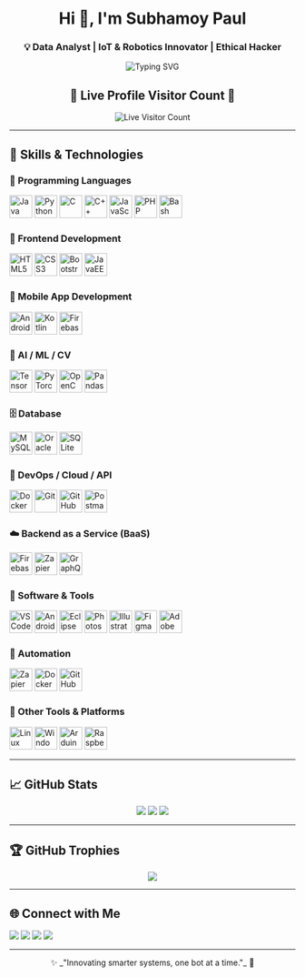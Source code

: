 <h1 align="center">Hi 👋, I'm Subhamoy Paul</h1>
<h3 align="center">💡 Data Analyst | IoT & Robotics Innovator | Ethical Hacker</h3>

<p align="center">
  <img src="https://readme-typing-svg.demolab.com?font=Fira+Code&size=22&pause=1000&color=35F7F2&center=true&vCenter=true&width=600&lines=Welcome+to+my+GitHub!;AI+%7C+IoT+%7C+Cybersecurity+%7C+Automation+%7C+Robotics+;Always+learning+and+building+innovative+solutions!" alt="Typing SVG" />
</p>

<h2 align="center">👀 Live Profile Visitor Count 👀</h2>

<p align="center">
  <img src="https://count.getloli.com/get/@7he-Lychnobit3-CyborG?theme=rule34" alt="Live Visitor Count" />
</p>



---

## 🧠 Skills & Technologies

### 🧾 Programming Languages
<p align="left">
  <img src="https://cdn.jsdelivr.net/gh/devicons/devicon/icons/java/java-original.svg" height="40" alt="Java"/>
  <img src="https://cdn.jsdelivr.net/gh/devicons/devicon/icons/python/python-original.svg" height="40" alt="Python"/>
  <img src="https://cdn.jsdelivr.net/gh/devicons/devicon/icons/c/c-original.svg" height="40" alt="C"/>
  <img src="https://cdn.jsdelivr.net/gh/devicons/devicon/icons/cplusplus/cplusplus-original.svg" height="40" alt="C++"/>
  <img src="https://cdn.jsdelivr.net/gh/devicons/devicon/icons/javascript/javascript-original.svg" height="40" alt="JavaScript"/>
  <img src="https://cdn.jsdelivr.net/gh/devicons/devicon/icons/php/php-original.svg" height="40" alt="PHP"/>
  <img src="https://cdn.jsdelivr.net/gh/devicons/devicon/icons/bash/bash-original.svg" height="40" alt="Bash"/>
</p>

### 🎨 Frontend Development
<p align="left">
  <img src="https://cdn.jsdelivr.net/gh/devicons/devicon/icons/html5/html5-original.svg" height="40" alt="HTML5"/>
  <img src="https://cdn.jsdelivr.net/gh/devicons/devicon/icons/css3/css3-original.svg" height="40" alt="CSS3"/>
  <img src="https://cdn.jsdelivr.net/gh/devicons/devicon/icons/bootstrap/bootstrap-original.svg" height="40" alt="Bootstrap"/>
  <img src="https://cdn.jsdelivr.net/gh/devicons/devicon/icons/java/java-original-wordmark.svg" height="40" alt="JavaEE"/>
</p>

### 📱 Mobile App Development
<p align="left">
  <img src="https://cdn.jsdelivr.net/gh/devicons/devicon/icons/android/android-original.svg" height="40" alt="Android"/>
  <img src="https://cdn.jsdelivr.net/gh/devicons/devicon/icons/kotlin/kotlin-original.svg" height="40" alt="Kotlin"/>
  <img src="https://cdn.jsdelivr.net/gh/devicons/devicon/icons/firebase/firebase-plain.svg" height="40" alt="Firebase"/>
</p>

### 🧠 AI / ML / CV
<p align="left">
  <img src="https://cdn.jsdelivr.net/gh/devicons/devicon/icons/tensorflow/tensorflow-original.svg" height="40" alt="TensorFlow"/>
  <img src="https://cdn.jsdelivr.net/gh/devicons/devicon/icons/pytorch/pytorch-original.svg" height="40" alt="PyTorch"/>
  <img src="https://cdn.jsdelivr.net/gh/devicons/devicon/icons/opencv/opencv-original.svg" height="40" alt="OpenCV"/>
  <img src="https://cdn.jsdelivr.net/gh/devicons/devicon/icons/pandas/pandas-original.svg" height="40" alt="Pandas"/>
</p>

### 🗄️ Database
<p align="left">
  <img src="https://cdn.jsdelivr.net/gh/devicons/devicon/icons/mysql/mysql-original.svg" height="40" alt="MySQL"/>
  <img src="https://cdn.jsdelivr.net/gh/devicons/devicon/icons/oracle/oracle-original.svg" height="40" alt="Oracle"/>
  <img src="https://cdn.jsdelivr.net/gh/devicons/devicon/icons/sqlite/sqlite-original.svg" height="40" alt="SQLite"/>
</p>

### 🚀 DevOps / Cloud / API
<p align="left">
  <img src="https://cdn.jsdelivr.net/gh/devicons/devicon/icons/docker/docker-original.svg" height="40" alt="Docker"/>
  <img src="https://cdn.jsdelivr.net/gh/devicons/devicon/icons/git/git-original.svg" height="40" alt="Git"/>
  <img src="https://cdn.jsdelivr.net/gh/devicons/devicon/icons/github/github-original.svg" height="40" alt="GitHub"/>
  <img src="https://cdn.jsdelivr.net/gh/devicons/devicon/icons/postman/postman-icon.svg" height="40" alt="Postman"/>
</p>

### ☁️ Backend as a Service (BaaS)
<p align="left">
  <img src="https://cdn.jsdelivr.net/gh/devicons/devicon/icons/firebase/firebase-plain.svg" height="40" alt="Firebase"/>
  <img src="https://www.vectorlogo.zone/logos/zapier/zapier-icon.svg" height="40" alt="Zapier"/>
  <img src="https://cdn.jsdelivr.net/gh/devicons/devicon/icons/graphql/graphql-plain.svg" height="40" alt="GraphQL"/>
</p>

### 🧰 Software & Tools
<p align="left">
  <img src="https://cdn.jsdelivr.net/gh/devicons/devicon/icons/vscode/vscode-original.svg" height="40" alt="VS Code"/>
  <img src="https://cdn.jsdelivr.net/gh/devicons/devicon/icons/androidstudio/androidstudio-original.svg" height="40" alt="Android Studio"/>
  <img src="https://cdn.jsdelivr.net/gh/devicons/devicon/icons/eclipse/eclipse-original.svg" height="40" alt="Eclipse"/>
  <img src="https://cdn.jsdelivr.net/gh/devicons/devicon/icons/photoshop/photoshop-line.svg" height="40" alt="Photoshop"/>
  <img src="https://cdn.jsdelivr.net/gh/devicons/devicon/icons/illustrator/illustrator-line.svg" height="40" alt="Illustrator"/>
  <img src="https://cdn.jsdelivr.net/gh/devicons/devicon/icons/figma/figma-original.svg" height="40" alt="Figma"/>
  <img src="https://cdn.jsdelivr.net/gh/devicons/devicon/icons/xd/xd-plain.svg" height="40" alt="Adobe XD"/>
</p>

### 🤖 Automation
<p align="left">
  <img src="https://www.vectorlogo.zone/logos/zapier/zapier-icon.svg" height="40" alt="Zapier"/>
  <img src="https://cdn.jsdelivr.net/gh/devicons/devicon/icons/docker/docker-original.svg" height="40" alt="Docker"/>
  <img src="https://cdn.jsdelivr.net/gh/devicons/devicon/icons/github/github-original.svg" height="40" alt="GitHub Actions"/>
</p>

### 🧩 Other Tools & Platforms
<p align="left">
  <img src="https://cdn.jsdelivr.net/gh/devicons/devicon/icons/linux/linux-original.svg" height="40" alt="Linux"/>
  <img src="https://cdn.jsdelivr.net/gh/devicons/devicon/icons/windows8/windows8-original.svg" height="40" alt="Windows"/>
  <img src="https://cdn.jsdelivr.net/gh/devicons/devicon/icons/arduino/arduino-original.svg" height="40" alt="Arduino"/>
  <img src="https://cdn.jsdelivr.net/gh/devicons/devicon/icons/raspberrypi/raspberrypi-line.svg" height="40" alt="Raspberry Pi"/>
</p>

---

## 📈 GitHub Stats

<p align="center">
  <img src="https://github-readme-stats.vercel.app/api?username=7he-lychnobit3-cyborg&show_icons=true&theme=tokyonight" />
  <img src="https://github-readme-streak-stats.herokuapp.com/?user=7he-lychnobit3-cyborg&theme=tokyonight" />
  <img src="https://github-readme-stats.vercel.app/api/top-langs/?username=7he-lychnobit3-cyborg&layout=compact&theme=tokyonight" />
</p>

---

## 🏆 GitHub Trophies

<p align="center">
  <img src="https://github-profile-trophy.vercel.app/?username=7he-lychnobit3-cyborg&theme=monokai&no-frame=true&margin-w=10" />
</p>

---

## 🌐 Connect with Me

<p align="left">
  <a href="mailto:subhamoy.paul7273818398@gmail.com"><img src="https://img.shields.io/badge/Gmail-Subhamoy-red?style=for-the-badge&logo=gmail"></a>
  <a href="https://www.linkedin.com/in/subhamoy-paul-b65179294"><img src="https://img.shields.io/badge/LinkedIn-Subhamoy-blue?style=for-the-badge&logo=linkedin"></a>
  <a href="https://github.com/7he-Lychnobit3-CyborG"><img src="https://img.shields.io/badge/GitHub-7he--Lychnobit3--CyborG-black?style=for-the-badge&logo=github"></a>
  <a href="https://instagram.com/7.h.e_5.i.l.e.n.t_5.o.u.l"><img src="https://img.shields.io/badge/Instagram-@7he_Silent_Soul-orange?style=for-the-badge&logo=instagram"></a>
</p>

---

<p align="center">
  ✨ _"Innovating smarter systems, one bot at a time."_ 🤖
</p>
